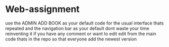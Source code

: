 # Web-assignment
use the ADMIN ADD BOOK as your default code for the usual interface thats repeated and the navigation bar as your default dont waste your time reinventing it if you have any comment or want to edit edit from the main code thats in the repo so that everyone add the newest version
